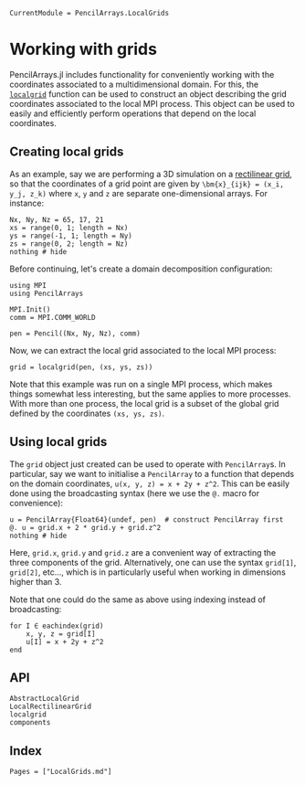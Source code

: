 ```@meta
CurrentModule = PencilArrays.LocalGrids
```

# Working with grids

PencilArrays.jl includes functionality for conveniently working with the
coordinates associated to a multidimensional domain.
For this, the [`localgrid`](@ref) function can be used to construct an object
describing the grid coordinates associated to the local MPI process.
This object can be used to easily and efficiently perform operations that
depend on the local coordinates.

## Creating local grids

As an example, say we are performing a 3D simulation on a [rectilinear
grid](https://en.wikipedia.org/wiki/Regular_grid#Rectilinear_grid), so that
the coordinates of a grid point are given by ``\bm{x}_{ijk} = (x_i, y_j, z_k)``
where `x`, `y` and `z` are separate one-dimensional arrays.
For instance:

```@example LocalGrids
Nx, Ny, Nz = 65, 17, 21
xs = range(0, 1; length = Nx)
ys = range(-1, 1; length = Ny)
zs = range(0, 2; length = Nz)
nothing # hide
```

Before continuing, let's create a domain decomposition configuration:

```@example LocalGrids
using MPI
using PencilArrays

MPI.Init()
comm = MPI.COMM_WORLD

pen = Pencil((Nx, Ny, Nz), comm)
```

Now, we can extract the local grid associated to the local MPI process:

```@example LocalGrids
grid = localgrid(pen, (xs, ys, zs))
```

Note that this example was run on a single MPI process, which makes things
somewhat less interesting, but the same applies to more processes.
With more than one process, the local grid is a subset of the global grid
defined by the coordinates `(xs, ys, zs)`.

## Using local grids

The `grid` object just created can be used to operate with `PencilArray`s.
In particular, say we want to initialise a `PencilArray` to a function that
depends on the domain coordinates, ``u(x, y, z) = x + 2y + z^2``.
This can be easily done using the broadcasting syntax (here we use the `@.`
macro for convenience):

```@example LocalGrids
u = PencilArray{Float64}(undef, pen)  # construct PencilArray first
@. u = grid.x + 2 * grid.y + grid.z^2
nothing # hide
```

Here, `grid.x`, `grid.y` and `grid.z` are a convenient way of extracting the
three components of the grid.
Alternatively, one can use the syntax `grid[1]`, `grid[2]`, etc..., which is in
particularly useful when working in dimensions higher than 3.

Note that one could do the same as above using indexing instead of
broadcasting:

```@example LocalGrids
for I ∈ eachindex(grid)
    x, y, z = grid[I]
    u[I] = x + 2y + z^2
end
```

## API

```@docs
AbstractLocalGrid
LocalRectilinearGrid
localgrid
components
```

## Index

```@index
Pages = ["LocalGrids.md"]
```
